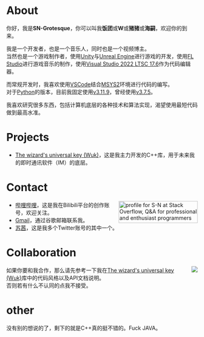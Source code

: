 # About

你好，我是**SN-Grotesque**，你可以叫我**饭团**或**W**或**猪猪**或**海嗣**，欢迎你的到来。

我是一个开发者，也是一个音乐人，同时也是一个视频博主。  
当然也是一个游戏制作者，使用[Unity](https://unity.com/cn/products)与[Unreal Engine](https://www.unrealengine.com/en-US/unreal-engine-5)进行游戏的开发，使用[FL Studio](https://www.image-line.com/)进行游戏音乐的制作，使用[Visual Studio 2022 LTSC 17.6](https://learn.microsoft.com/zh-cn/visualstudio/releases/2022/release-notes-v17.6)作为代码编辑器。

而常规开发时，我喜欢使用[VSCode](https://code.visualstudio.com/)结合[MSYS2](https://www.msys2.org/)环境进行代码的编写。  
对于[Python](https://www.python.org/)的版本，目前我固定使用[v3.11.9](https://www.python.org/downloads/release/python-3119/)，曾经使用[v3.7.5](https://www.python.org/downloads/release/python-375/)。

我喜欢研究很多东西，包括计算机底层的各种技术和算法实现，渴望使用最短代码做到最高水准。  

# Projects
 -  [The wizard's universal key (Wuk)](https://github.com/sngrotesque/wizard_key)，这是我主力开发的C++库，用于未来我的即时通讯软件（IM）的底层。

# Contact

<a href="https://stackoverflow.com/users/21376217/s-n"><img src="https://stackoverflow.com/users/flair/21376217.png?theme=hotdog" width="208" height="58" alt="profile for S-N at Stack Overflow, Q&amp;A for professional and enthusiast programmers" title="profile for S-N at Stack Overflow, Q&amp;A for professional and enthusiast programmers" align="right"></a>

 - [哔哩哔哩](https://space.bilibili.com/27958784)，这是我在Bilibili平台的创作账号，欢迎关注。
 - [Gmail](mailto:sngrotesque@gmail.com)，通过谷歌邮箱联系我。
 - [苏茜](https://x.com/cnsn_w)，这是我多个Twitter账号的其中一个。

# Collaboration

<img src="https://github-readme-stats.vercel.app/api/top-langs?username=sngrotesque&title_color=ffff00&bg_color=151515&text_color=efefef&hide_border=true&layout=compact" align="right">

如果你要和我合作，那么请先参考一下我在[The wizard's universal key (Wuk)](https://github.com/sngrotesque/wizard_key)库中的代码风格以及API文档说明。  
否则若有什么不认同的点我不接受。

# other

没有别的想说的了，剩下的就是C++真的挺不错的。Fuck JAVA。
